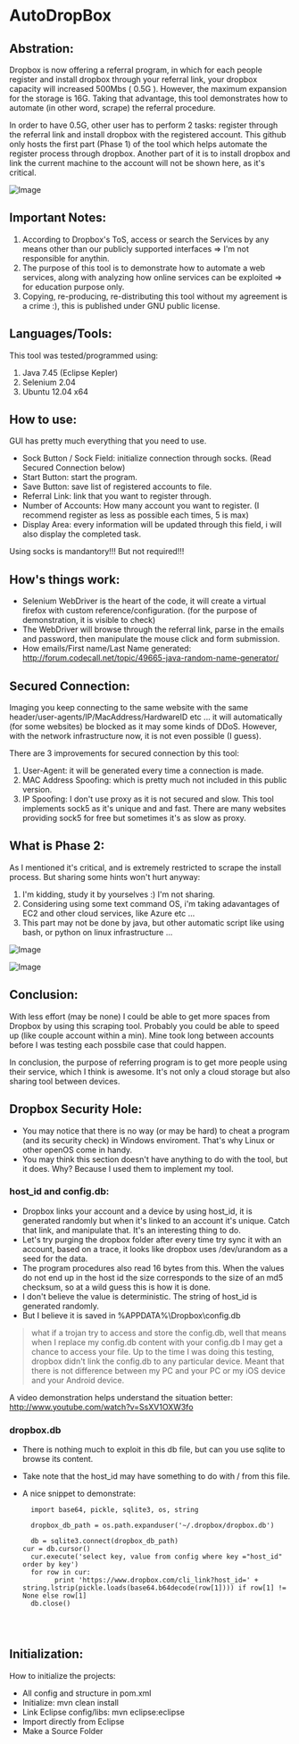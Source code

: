 AutoDropBox
===========

Abstration:
----------
Dropbox is now offering a referral program, in which for each people register and install dropbox through your referral link, your dropbox capacity will increased 500Mbs ( 0.5G ). However, the maximum expansion for the storage is 16G. Taking that advantage, this tool demonstrates how to automate (in other word, scrape) the referral procedure.

In order to have 0.5G, other user has to perform 2 tasks: register through the referral link and install dropbox with the registered account. This github only hosts the first part (Phase 1) of the tool which helps automate the register process through dropbox. Another part of it is to install dropbox and link the current machine to the account will not be shown here, as it's critical. 

![Image](/img/gui.png?raw=true)

Important Notes:
-------------
1. According to Dropbox's ToS, access or search the Services by any means other than our publicly supported interfaces => I'm not responsible for anythin.
2. The purpose of this tool is to demonstrate how to automate a web services, along with analyzing how online services can be exploited => for education purpose only.
3. Copying, re-producing, re-distributing this tool without my agreement is a crime :), this is published under GNU public license.

Languages/Tools:
-----------------
This tool was tested/programmed using:

1. Java 7.45 (Eclipse Kepler)
2. Selenium 2.04
3. Ubuntu 12.04 x64
 

How to use:
----------
GUI has pretty much everything that you need to use.

- Sock Button / Sock Field: initialize connection through socks. (Read Secured Connection below)
- Start Button: start the program.
- Save Button: save list of registered accounts to file.
- Referral Link: link that you want to register through.
- Number of Accounts: How many account you want to register. (I recommend register as less as possible each times, 5 is max)
- Display Area: every information will be updated through this field, i will also display the completed task.

Using socks is mandantory!!! But not required!!!

How's things work:
-----------------
- Selenium WebDriver is the heart of the code, it will create a virtual firefox with custom reference/configuration. (for the purpose of demonstration, it is visible to check)
- The WebDriver will browse through the referral link, parse in the emails and password, then manipulate the mouse click and form submission.
- How emails/First name/Last Name generated: http://forum.codecall.net/topic/49665-java-random-name-generator/

Secured Connection:
-----------------
Imaging you keep connecting to the same website with the same header/user-agents/IP/MacAddress/HardwareID etc ... it will automatically (for some websites) be blocked as it may some kinds of DDoS. However, with the network infrastructure now, it is not even possible (I guess).

There are 3 improvements for secured connection by this tool:

1. User-Agent: it will be generated every time a connection is made.
2. MAC Address Spoofing: which is pretty much not included in this public version.
3. IP Spoofing: I don't use proxy as it is not secured and slow. This tool implements sock5 as it's unique and and fast. There are many websites providing sock5 for free but sometimes it's as slow as proxy. 

What is Phase 2:
---------------
As I mentioned it's critical, and is extremely restricted to scrape the install process. But sharing some hints won't hurt anyway:

1. I'm kidding, study it by yourselves :) I'm not sharing.
2. Considering using some text command OS, i'm taking adavantages of EC2 and other cloud services, like Azure etc ...
3. This part may not be done by java, but other automatic script like using bash, or python on linux infrastructure ...

![Image](/img/linux1.png?raw=true)

![Image](/img/linux2.png?raw=true)

Conclusion:
----------
With less effort (may be none) I could be able to get more spaces from Dropbox by using this scraping tool. Probably you could be able to speed up (like couple account within a min). Mine took long between accounts before I was testing each possbile case that could happen.

In conclusion, the purpose of referring program is to get more people using their service, which I think is awesome. It's not only a cloud storage but also sharing tool between devices. 

Dropbox Security Hole:
---------------------
- You may notice that there is no way (or may be hard) to cheat a program (and its security check) in Windows enviroment. That's why Linux or other openOS come in handy.
- You may think this section doesn't have anything to do with the tool, but it does. Why? Because I used them to implement my tool.

### host_id and config.db:
- Dropbox links your account and a device by using host_id, it is generated randomly but when it's linked to an account it's unique. Catch that link, and manipulate that. It's an interesting thing to do.
- Let's try purging the dropbox folder after every time try sync it with an account, based on a trace, it looks like dropbox uses /dev/urandom as a seed for the data.
- The program procedures also read 16 bytes from this. When the values do not end up in the host id the size corresponds to the size of an md5 checksum, so at a wild guess this is how it is done. 
- I don't believe the value is deterministic. The string of host_id is generated randomly.
- But I believe it is saved in %APPDATA%\Dropbox\config.db 

> what if a trojan try to access and store the config.db, well that means when I replace my config.db content with your config.db I may get a chance to access your file. 
> Up to the time I was doing this testing, dropbox didn't link the config.db to any particular device. Meant that there is not difference between my PC and your PC or my iOS device and your Android device.

A video demonstration helps understand the situation better: http://www.youtube.com/watch?v=SsXV1OXW3fo

### dropbox.db
- There is nothing much to exploit in this db file, but can you use sqlite to browse its content.
- Take note that the host_id may have something to do with / from this file.
- A nice snippet to demonstrate:


    ```#!/usr/bin/python
 	  import base64, pickle, sqlite3, os, string
 
 	  dropbox_db_path = os.path.expanduser('~/.dropbox/dropbox.db')
 
 	  db = sqlite3.connect(dropbox_db_path)
   	cur = db.cursor()
 	  cur.execute('select key, value from config where key ="host_id" order by key')
 	  for row in cur:
 	        print 'https://www.dropbox.com/cli_link?host_id=' + string.lstrip(pickle.loads(base64.b64decode(row[1]))) if row[1] != None else row[1]
 	  db.close()




Initialization:
--------------
How to initialize the projects:
- All config and structure in pom.xml
- Initialize: mvn clean install
- Link Eclipse config/libs: mvn eclipse:eclipse
- Import directly from Eclipse
- Make a Source Folder

